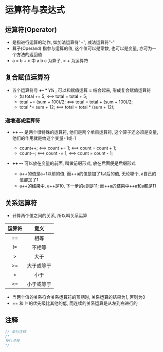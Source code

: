 # 运算符与表达式

## 运算符(Operator)
- 是指进行运算的动作, 如加法运算符"+", 减法运算符"-"
- 算子(Operand) 指参与运算的值, 这个值可以是常数, 也可以是变量, 亦可为一个方法的返回值
- a = b + c 中 a b c 为算子, = + 为运算符

## 复合赋值运算符
- 五个运算符号 **+- * \\%** , 可以和赋值运算 **=** 结合起来, 形成复合赋值运算符
	- 如 total += 5; <==> total = total + 5;
	- total += (sum + 100)/2; <==> total = total + (sum + 100)/2;
	- total \*= sum + 12; <==> total = total \* (sum + 12);
	
### 递增递减运算符
- **++ --** 是两个很特殊的运算符, 他们是两个单目运算符, 这个算子还必须是变量, 他们的作用就是给这个变量+1或-1
	- count++; <==> count += 1; <==> count = count + 1;
	- count--; <==> count -= 1; <==> count = count - 1;

- **++ --** 可以放在变量的前面, 叫做前缀形式, 放在后面便是后缀形式
	- a++的值是a+1以前的值, 而++a的值是加了1以后的值, 无论哪个, a自己的值都加了1 
	- a++的结果中, a++是10, 下一步的a则是11; 而++a的结果中++a和a都是11

## 关系运算符
- 计算两个值之间的关系, 所以叫关系运算

运算符 | 意义
:--: | :--:
== | 相等
!= | 不相等
\> | 大于
\>= | 大于或等于
\< | 小于
\<= | 小于或等于

- 当两个值的关系符合关系运算符的预期时, 关系运算的结果为1, 否则为0
- == 和 !=的优先级比其他的低, 而连续的关系运算是从左到右进行的

## 注释
``` c
// 单行注释
/*
多行注释
*/
```
